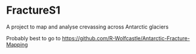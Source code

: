 # FractureS1
A project to map and analyse crevassing across Antarctic glaciers


Probably best to go to https://github.com/R-Wolfcastle/Antarctic-Fracture-Mapping
